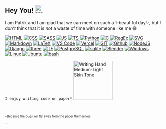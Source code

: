 ## Hey You! <img src="https://raw.githubusercontent.com/Tarikul-Islam-Anik/Animated-Fluent-Emojis/master/Emojis/Hand%20gestures/Waving%20Hand.png" alt="Waving Hand" width="25" height="25" />

I am Patrik and I am glad that we can meet on such a ✨️beautiful day✨️, but I do*n’t* think that it is *not* a waste of time with someone like me 😄


[![HTML](https://skillicons.dev/icons?i=html)](https://developer.mozilla.org/en-US/docs/Web/HTML)
[![CSS](https://skillicons.dev/icons?i=css)](https://developer.mozilla.org/en-US/docs/Web/CSS)
[![SASS](https://skillicons.dev/icons?i=sass)](https://sass-lang.com/)
[![JS](https://skillicons.dev/icons?i=js)](https://developer.mozilla.org/en-US/docs/Web/JavaScript)
[![TS](https://skillicons.dev/icons?i=ts)](https://www.typescriptlang.org/)
[![Python](https://skillicons.dev/icons?i=python)](https://python.org)
[![C](https://skillicons.dev/icons?i=c)](http://cs.bell-labs.co/who/dmr/)
[![RegEx](https://skillicons.dev/icons?i=regex)](https://regexlearn.com/)
[![SVG](https://skillicons.dev/icons?i=svg)](https://developer.mozilla.org/en-US/docs/Web/SVG)
[![Markdown](https://skillicons.dev/icons?i=md)](https://www.markdownguide.org/)
[![LaTeX](https://skillicons.dev/icons?i=latex)](https://www.latex-project.org/)
[![VS Code](https://skillicons.dev/icons?i=vscode)](https://vscode.dev)
[![Vercel](https://skillicons.dev/icons?i=vercel)](https://vercel.com/)
[![GIT](https://skillicons.dev/icons?i=git)](https://git-scm.com/)
[![Github](https://skillicons.dev/icons?i=github)](https://github.com/home)
[![NodeJS](https://skillicons.dev/icons?i=nodejs)](https://nodejs.org/en)
[![Django](https://skillicons.dev/icons?i=django)](https://www.djangoproject.com/)
[![three](https://skillicons.dev/icons?i=threejs)](https://threejs.org/)
[![TF](https://skillicons.dev/icons?i=tensorflow)](https://www.tensorflow.org/)
[![PostgreSQL](https://skillicons.dev/icons?i=postgres)](https://www.postgresql.org/)
[![sqlite](https://skillicons.dev/icons?i=sqlite)](https://www.sqlite.org/)
[![Blender](https://skillicons.dev/icons?i=blender)](https://blender.org)
[![Windows](https://skillicons.dev/icons?i=windows)](https://en.uncyclopedia.co/wiki/Microsoft_Windows)
[![Linux](https://skillicons.dev/icons?i=linux)](https://github.com/torvalds)
[![Ubuntu](https://skillicons.dev/icons?i=ubuntu)](https://ubuntu.com/desktop)
[![bash](https://skillicons.dev/icons?i=bash)](https://www.gnu.org/software/bash/manual/html_node/index.html)



`I enjoy writing code on paper*` <img src="https://raw.githubusercontent.com/Tarikul-Islam-Anik/Animated-Fluent-Emojis/master/Emojis/Hand%20gestures/Writing%20Hand%20Medium-Light%20Skin%20Tone.png" alt="Writing Hand Medium-Light Skin Tone" width="125" height="125" />

<br>

<sup><sub>*Because the bugs will fly away from the paper themselves</sub></sup>


<sup><sub><sup><sub><sup><sub><sup><sub><sup><sub><sup><sub><sup><sub><sup><sub><sup><sub><sup><sub><sup><sub><sup><sub>How to make such a small text? [Click me if you can see me](https://gist.github.com/DavidWells/996ff97b915efaf026f72368c3e49185)</sub></sup></sub></sup></sub></sup></sub></sup></sub></sup></sub></sup></sub></sup></sub></sup></sub></sup></sub></sup></sub></sup></sub></sup>
